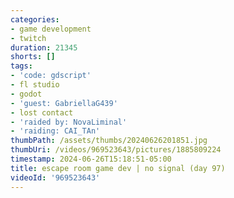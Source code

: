 ```yaml
---
categories:
- game development
- twitch
duration: 21345
shorts: []
tags:
- 'code: gdscript'
- fl studio
- godot
- 'guest: GabriellaG439'
- lost contact
- 'raided by: NovaLiminal'
- 'raiding: CAI_TAn'
thumbPath: /assets/thumbs/20240626201851.jpg
thumbUri: /videos/969523643/pictures/1885809224
timestamp: 2024-06-26T15:18:51-05:00
title: escape room game dev | no signal (day 97)
videoId: '969523643'
---
```

